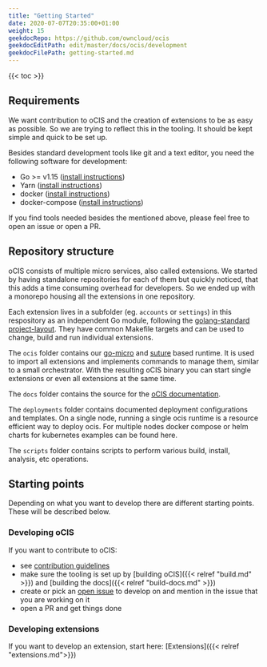 ```yaml
---
title: "Getting Started"
date: 2020-07-07T20:35:00+01:00
weight: 15
geekdocRepo: https://github.com/owncloud/ocis
geekdocEditPath: edit/master/docs/ocis/development
geekdocFilePath: getting-started.md
---
```


{{< toc >}}

## Requirements

We want contribution to oCIS and the creation of extensions to be as easy as possible.
So we are trying to reflect this in the tooling. It should be kept simple and quick to be set up.

Besides standard development tools like git and a text editor, you need the following software for development:

- Go >= v1.15 ([install instructions](https://golang.org/doc/install))
- Yarn ([install instructions](https://classic.yarnpkg.com/en/docs/install))
- docker ([install instructions](https://docs.docker.com/get-docker/))
- docker-compose ([install instructions](https://docs.docker.com/compose/install/))

If you find tools needed besides the mentioned above, please feel free to open an issue or open a PR.

## Repository structure

oCIS consists of multiple micro services, also called extensions. We started by having standalone repositories for each of them but quickly noticed, that this adds a time consuming overhead for developers. So we ended up with a monorepo housing all the extensions in one repository.

Each extension lives in a subfolder (eg. `accounts` or `settings`) in this respository as an independent Go module, following the [golang-standard project-layout](https://github.com/golang-standards/project-layout). They have common Makefile targets and can be used to change, build and run individual extensions.

The `ocis` folder contains our [go-micro](https://github.com/asim/go-micro/) and [suture](https://github.com/thejerf/suture) based runtime. It is used to import all extensions and implements commands to manage them, similar to a small orchestrator. With the resulting oCIS binary you can start single extensions or even all extensions at the same time.

The `docs` folder contains the source for the [oCIS documentation](https://owncloud.github.io/ocis/).

The `deployments` folder contains documented deployment configurations and templates. On a single node, running a single ocis runtime is a resource efficient way to deploy ocis. For multiple nodes docker compose or helm charts for kubernetes examples can be found here.

The `scripts` folder contains scripts to perform various build, install, analysis, etc operations.

## Starting points

Depending on what you want to develop there are different starting points. These will be described below.

### Developing oCIS

If you want to contribute to oCIS:

- see [contribution guidelines](https://github.com/owncloud/ocis#contributing)
- make sure the tooling is set up by [building oCIS]({{< relref "build.md" >}}) and [building the docs]({{< relref "build-docs.md" >}})
- create or pick an [open issue](https://github.com/owncloud/ocis/issues) to develop on and mention in the issue that you are working on it
- open a PR and get things done

### Developing extensions

If you want to develop an extension, start here: [Extensions]({{< relref "extensions.md">}})
